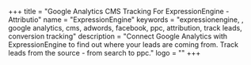+++
title = "Google Analytics CMS Tracking For ExpressionEngine - Attributio"
name = "ExpressionEngine"
keywords = "expressionengine, , google analytics, cms, adwords, facebook, ppc, attribution, track leads, conversion tracking"
description = "Connect Google Analytics with ExpressionEngine to find out where your leads are coming from. Track leads from the source - from search to ppc."
logo = ""
+++
